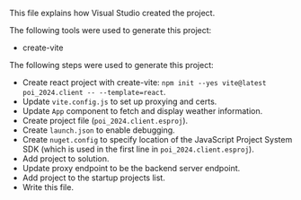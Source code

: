 This file explains how Visual Studio created the project.

The following tools were used to generate this project:
- create-vite

The following steps were used to generate this project:
- Create react project with create-vite: `npm init --yes vite@latest poi_2024.client -- --template=react`.
- Update `vite.config.js` to set up proxying and certs.
- Update `App` component to fetch and display weather information.
- Create project file (`poi_2024.client.esproj`).
- Create `launch.json` to enable debugging.
- Create `nuget.config` to specify location of the JavaScript Project System SDK (which is used in the first line in `poi_2024.client.esproj`).
- Add project to solution.
- Update proxy endpoint to be the backend server endpoint.
- Add project to the startup projects list.
- Write this file.
